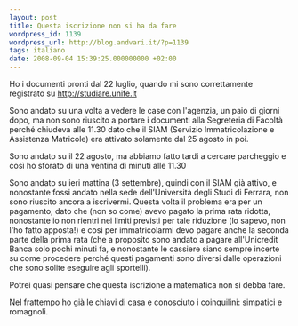 ```yaml
---
layout: post
title: Questa iscrizione non si ha da fare
wordpress_id: 1139
wordpress_url: http://blog.andvari.it/?p=1139
tags: italiano
date: 2008-09-04 15:39:25.000000000 +02:00
---
```

Ho i documenti pronti dal 22 luglio, quando mi sono correttamente registrato su <a href="http://studiare.unife.it">http://studiare.unife.it</a>

Sono andato su una volta a vedere le case con l'agenzia, un paio di giorni dopo, ma non sono riuscito a portare i documenti alla Segreteria di Facoltà perché chiudeva alle 11.30 dato che il SIAM (Servizio Immatricolazione e Assistenza Matricole) era attivato solamente dal 25 agosto in poi.

Sono andato su il 22 agosto, ma abbiamo fatto tardi a cercare parcheggio e così ho sforato di una ventina di minuti alle 11.30

Sono andato su ieri mattina (3 settembre), quindi con il SIAM già attivo, e nonostante fossi andato nella sede dell'Università degli Studi di Ferrara, non sono riuscito ancora a iscrivermi. Questa volta il problema era per un pagamento, dato che (non so come) avevo pagato la prima rata ridotta, nonostante io non rientri nei limiti previsti per tale riduzione (lo sapevo, non l'ho fatto apposta!) e così per immatricolarmi devo pagare anche la seconda parte della prima rata (che a proposito sono andato a pagare all'Unicredit Banca solo pochi minuti fa, e nonostante le cassiere siano sempre incerte su come procedere perché questi pagamenti sono diversi dalle operazioni che sono solite eseguire agli sportelli).

Potrei quasi pensare che questa iscrizione a matematica non si debba fare.

Nel frattempo ho già le chiavi di casa e conosciuto i coinquilini: simpatici e romagnoli.
